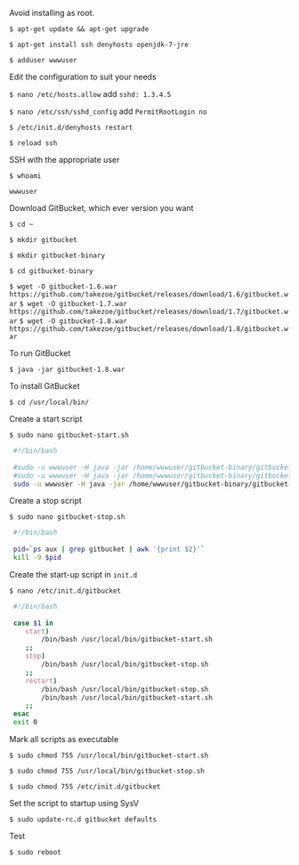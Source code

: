 Avoid installing as root.

`$ apt-get update && apt-get upgrade`

`$ apt-get install ssh denyhosts openjdk-7-jre`

`$ adduser wwwuser`

Edit the configuration to suit your needs
 
`$ nano /etc/hosts.allow` add `sshd: 1.3.4.5`

`$ nano /etc/ssh/sshd_config` add `PermitRootLogin no`

`$ /etc/init.d/denyhosts restart`

`$ reload ssh`
 
SSH with the appropriate user

`$ whoami`

`wwwuser`

Download GitBucket, which ever version you want

`$ cd ~`

`$ mkdir gitbucket`

`$ mkdir gitbucket-binary`

`$ cd gitbucket-binary`

`$ wget -O gitbucket-1.6.war https://github.com/takezoe/gitbucket/releases/download/1.6/gitbucket.war`
`$ wget -O gitbucket-1.7.war https://github.com/takezoe/gitbucket/releases/download/1.7/gitbucket.war`
`$ wget -O gitbucket-1.8.war https://github.com/takezoe/gitbucket/releases/download/1.8/gitbucket.war`

To run GitBucket

`$ java -jar gitbucket-1.8.war`

To install GitBucket

`$ cd /usr/local/bin/`

Create a start script 

`$ sudo nano gitbucket-start.sh`

```sh
 #!/bin/bash
 
 #sudo -u wwwuser -H java -jar /home/wwwuser/gitbucket-binary/gitbucket-1.6.war &
 #sudo -u wwwuser -H java -jar /home/wwwuser/gitbucket-binary/gitbucket-1.7.war &
 sudo -u wwwuser -H java -jar /home/wwwuser/gitbucket-binary/gitbucket-1.8.war &
```

Create a stop script

`$ sudo nano gitbucket-stop.sh`

```sh
 #!/bin/bash
 
 pid=`ps aux | grep gitbucket | awk '{print $2}'`
 kill -9 $pid
```

Create the start-up script in `init.d`

`$ nano /etc/init.d/gitbucket`

```sh
 #!/bin/bash
 
 case $1 in
    start)
        /bin/bash /usr/local/bin/gitbucket-start.sh
    ;;
    stop)
        /bin/bash /usr/local/bin/gitbucket-stop.sh
    ;;
    restart)
        /bin/bash /usr/local/bin/gitbucket-stop.sh
        /bin/bash /usr/local/bin/gitbucket-start.sh
    ;;
 esac
 exit 0
```

Mark all scripts as executable
 
`$ sudo chmod 755 /usr/local/bin/gitbucket-start.sh`

`$ sudo chmod 755 /usr/local/bin/gitbucket-stop.sh`

`$ sudo chmod 755 /etc/init.d/gitbucket`

Set the script to startup using SysV

`$ sudo update-rc.d gitbucket defaults`

Test

`$ sudo reboot`




